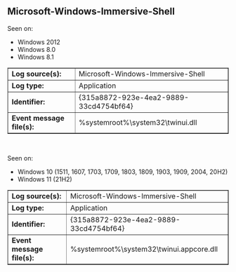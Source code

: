 ## Microsoft-Windows-Immersive-Shell

Seen on:
* Windows 2012
* Windows 8.0
* Windows 8.1

<table border="1" class="docutils">
  <tbody>
    <tr>
      <td><b>Log source(s):</b></td>
      <td>Microsoft-Windows-Immersive-Shell</td>
    </tr>
    <tr>
      <td><b>Log type:</b></td>
      <td>Application</td>
    </tr>
    <tr>
      <td><b>Identifier:</b></td>
      <td>{315a8872-923e-4ea2-9889-33cd4754bf64}</td>
    </tr>
    <tr>
      <td><b>Event message file(s):</b></td>
      <td>%systemroot%\system32\twinui.dll</td>
    </tr>
  </tbody>
</table>

&nbsp;

Seen on:
* Windows 10 (1511, 1607, 1703, 1709, 1803, 1809, 1903, 1909, 2004, 20H2)
* Windows 11 (21H2)

<table border="1" class="docutils">
  <tbody>
    <tr>
      <td><b>Log source(s):</b></td>
      <td>Microsoft-Windows-Immersive-Shell</td>
    </tr>
    <tr>
      <td><b>Log type:</b></td>
      <td>Application</td>
    </tr>
    <tr>
      <td><b>Identifier:</b></td>
      <td>{315a8872-923e-4ea2-9889-33cd4754bf64}</td>
    </tr>
    <tr>
      <td><b>Event message file(s):</b></td>
      <td>%systemroot%\system32\twinui.appcore.dll</td>
    </tr>
  </tbody>
</table>

&nbsp;


